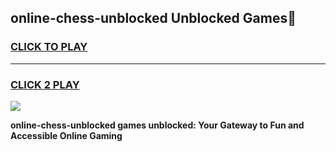 
## online-chess-unblocked Unblocked Games👋
<h3>
<a href="https://news.freeplayer.one?title=online-chess-unblocked&ref=16F">CLICK TO PLAY</a></h3>
<hr>

<h3>
<a href="https://news.freeplayer.one?title=online-chess-unblocked&ref=16F">CLICK 2 PLAY</a>
  
</h3>

<a href="https://news.freeplayer.one?title=online-chess-unblocked&ref=16F/"><img src="https://clearcache.store/games.png"></a>


**online-chess-unblocked games unblocked: Your Gateway to Fun and Accessible Online Gaming**
